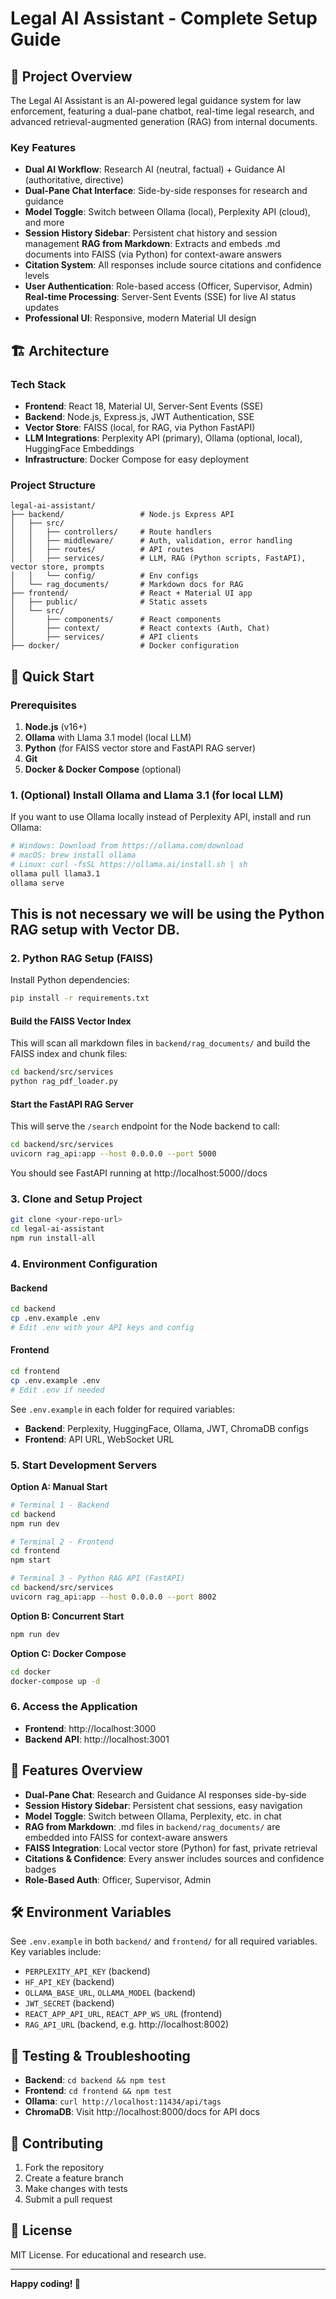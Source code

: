 # Legal AI Assistant - Complete Setup Guide

## 🎯 Project Overview

The Legal AI Assistant is an AI-powered legal guidance system for law enforcement, featuring a dual-pane chatbot, real-time legal research, and advanced retrieval-augmented generation (RAG) from internal documents.

### Key Features

- **Dual AI Workflow**: Research AI (neutral, factual) + Guidance AI (authoritative, directive)
- **Dual-Pane Chat Interface**: Side-by-side responses for research and guidance
- **Model Toggle**: Switch between Ollama (local), Perplexity API (cloud), and more
- **Session History Sidebar**: Persistent chat history and session management
**RAG from Markdown**: Extracts and embeds .md documents into FAISS (via Python) for context-aware answers
- **Citation System**: All responses include source citations and confidence levels
- **User Authentication**: Role-based access (Officer, Supervisor, Admin)
**Real-time Processing**: Server-Sent Events (SSE) for live AI status updates
- **Professional UI**: Responsive, modern Material UI design

## 🏗️ Architecture

### Tech Stack
- **Frontend**: React 18, Material UI, Server-Sent Events (SSE)
- **Backend**: Node.js, Express.js, JWT Authentication, SSE
- **Vector Store**: FAISS (local, for RAG, via Python FastAPI)
- **LLM Integrations**: Perplexity API (primary), Ollama (optional, local), HuggingFace Embeddings
- **Infrastructure**: Docker Compose for easy deployment

### Project Structure
```
legal-ai-assistant/
├── backend/                 # Node.js Express API
│   ├── src/
│   │   ├── controllers/     # Route handlers
│   │   ├── middleware/      # Auth, validation, error handling
│   │   ├── routes/          # API routes
│   │   ├── services/        # LLM, RAG (Python scripts, FastAPI), vector store, prompts
│   │   └── config/          # Env configs
│   └── rag_documents/       # Markdown docs for RAG
├── frontend/                # React + Material UI app
│   ├── public/              # Static assets
│   └── src/
│       ├── components/      # React components
│       ├── context/         # React contexts (Auth, Chat)
│       ├── services/        # API clients
├── docker/                  # Docker configuration
```

## 🚀 Quick Start

### Prerequisites

1. **Node.js** (v16+)
2. **Ollama** with Llama 3.1 model (local LLM)
3. **Python** (for FAISS vector store and FastAPI RAG server)
4. **Git**
5. **Docker & Docker Compose** (optional)


### 1. (Optional) Install Ollama and Llama 3.1 (for local LLM)

If you want to use Ollama locally instead of Perplexity API, install and run Ollama:
```bash
# Windows: Download from https://ollama.com/download
# macOS: brew install ollama
# Linux: curl -fsSL https://ollama.ai/install.sh | sh
ollama pull llama3.1
ollama serve
```
## This is not necessary we will be using the Python RAG setup with Vector DB.

### 2. Python RAG Setup (FAISS)

Install Python dependencies:
```bash
pip install -r requirements.txt
```

#### Build the FAISS Vector Index
This will scan all markdown files in `backend/rag_documents/` and build the FAISS index and chunk files:
```bash
cd backend/src/services
python rag_pdf_loader.py
```

#### Start the FastAPI RAG Server
This will serve the `/search` endpoint for the Node backend to call:
```bash
cd backend/src/services
uvicorn rag_api:app --host 0.0.0.0 --port 5000
```
You should see FastAPI running at http://localhost:5000//docs

### 3. Clone and Setup Project

```bash
git clone <your-repo-url>
cd legal-ai-assistant
npm run install-all
```

### 4. Environment Configuration

#### Backend
```bash
cd backend
cp .env.example .env
# Edit .env with your API keys and config
```

#### Frontend
```bash
cd frontend
cp .env.example .env
# Edit .env if needed
```

See `.env.example` in each folder for required variables:
- **Backend**: Perplexity, HuggingFace, Ollama, JWT, ChromaDB configs
- **Frontend**: API URL, WebSocket URL

### 5. Start Development Servers

**Option A: Manual Start**
```bash
# Terminal 1 - Backend
cd backend
npm run dev

# Terminal 2 - Frontend
cd frontend
npm start

# Terminal 3 - Python RAG API (FastAPI)
cd backend/src/services
uvicorn rag_api:app --host 0.0.0.0 --port 8002
```

**Option B: Concurrent Start**
```bash
npm run dev
```

**Option C: Docker Compose**
```bash
cd docker
docker-compose up -d
```

### 6. Access the Application
- **Frontend**: http://localhost:3000
- **Backend API**: http://localhost:3001

## 🧩 Features Overview

- **Dual-Pane Chat**: Research and Guidance AI responses side-by-side
- **Session History Sidebar**: Persistent chat sessions, easy navigation
- **Model Toggle**: Switch between Ollama, Perplexity, etc. in chat
- **RAG from Markdown**: .md files in `backend/rag_documents/` are embedded into FAISS for context-aware answers
- **FAISS Integration**: Local vector store (Python) for fast, private retrieval
- **Citations & Confidence**: Every answer includes sources and confidence badges
- **Role-Based Auth**: Officer, Supervisor, Admin

## 🛠️ Environment Variables

See `.env.example` in both `backend/` and `frontend/` for all required variables. Key variables include:
- `PERPLEXITY_API_KEY` (backend)
- `HF_API_KEY` (backend)
- `OLLAMA_BASE_URL`, `OLLAMA_MODEL` (backend)
- `JWT_SECRET` (backend)
- `REACT_APP_API_URL`, `REACT_APP_WS_URL` (frontend)
- `RAG_API_URL` (backend, e.g. http://localhost:8002)

## 🧪 Testing & Troubleshooting

- **Backend**: `cd backend && npm test`
- **Frontend**: `cd frontend && npm test`
- **Ollama**: `curl http://localhost:11434/api/tags`
- **ChromaDB**: Visit http://localhost:8000/docs for API docs

## 📝 Contributing

1. Fork the repository
2. Create a feature branch
3. Make changes with tests
4. Submit a pull request

## 📄 License

MIT License. For educational and research use.

---

**Happy coding! 🎉**